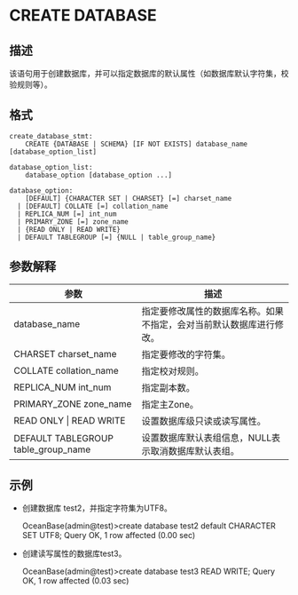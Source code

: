 CREATE DATABASE 
====================================



描述 
-----------

该语句用于创建数据库，并可以指定数据库的默认属性（如数据库默认字符集，校验规则等）。

格式 
-----------

    create_database_stmt:
        CREATE {DATABASE | SCHEMA} [IF NOT EXISTS] database_name [database_option_list]
    
    database_option_list:
        database_option [database_option ...]
    
    database_option:
        [DEFAULT] {CHARACTER SET | CHARSET} [=] charset_name
      | [DEFAULT] COLLATE [=] collation_name
      | REPLICA_NUM [=] int_num
      | PRIMARY_ZONE [=] zone_name
      | {READ ONLY | READ WRITE}
      | DEFAULT TABLEGROUP [=] {NULL | table_group_name}



参数解释 
-------------



|               **参数**                |               **描述**               |
|-------------------------------------|------------------------------------|
| database_name                       | 指定要修改属性的数据库名称。如果不指定，会对当前默认数据库进行修改。 |
| CHARSET charset_name                | 指定要修改的字符集。                         |
| COLLATE collation_name              | 指定校对规则。                            |
| REPLICA_NUM int_num                 | 指定副本数。                             |
| PRIMARY_ZONE zone_name              | 指定主Zone。                           |
| READ ONLY \| READ WRITE             | 设置数据库级只读或读写属性。                     |
| DEFAULT TABLEGROUP table_group_name | 设置数据库默认表组信息，NULL表示取消数据库默认表组。       |



示例 
-----------

* 创建数据库 test2，并指定字符集为UTF8。




    OceanBase(admin@test)>create database test2 default CHARACTER SET UTF8;
    Query OK, 1 row affected (0.00 sec)



* 创建读写属性的数据库test3。




    OceanBase(admin@test)>create database test3 READ WRITE;
    Query OK, 1 row affected (0.03 sec)


